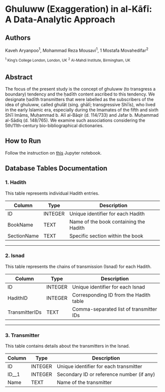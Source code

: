 # Ghuluww (Exaggeration) in al-Kāfī: A Data-Analytic Approach
## Authors
Kaveh Aryanpoo<sup>1</sup>, Mohammad Reza Mousavi<sup>1</sup>, ​1 Mostafa Movahedifar<sup>2</sup>



<sup><sup>1</sup> King’s College London, London, UK</sup>  <sup>   </sup>   <sup><sup>2</sup> Al-Mahdi Institute, Birmingham, UK</sup>

## Abstract
The focus of the present study is the concept of ghuluww (to transgress a boundary) tendency and the ḥadīth content ascribed to this tendency. We designate ḥadīth transmitters that were labelled as the subscribers of the idea of ghuluww, called ghulāt (sing. ghālī; transgressive Shīʿīs), who lived in the early Islamic era, especially during the Imamates of the fifth and sixth Shīʿī Imāms, Muḥammad b. Alī al-Bāqir (d. 114/733) and Jafar b. Muḥammad al-Sādiq (d. 148/765). We examine such associations considering the 5th/11th-century bio-bibliographical dictionaries.


## How to Run

Follow the instruction on [this](https://colab.research.google.com/drive/1qvpvJxSif2aIswGVVOuDI2K1G-Tbw8yR?usp=sharing) Jupyter notebook.

## Database Tables Documentation

### 1. Hadith

This table represents individual Hadith entries.

| Column       | Type    | Description                           |
|--------------|---------|---------------------------------------|
| ID           | INTEGER | Unique identifier for each Hadith     |
| BookName     | TEXT    | Name of the book containing the Hadith|
| SectionName  | TEXT    | Specific section within the book      |

---

### 2. Isnad

This table represents the chains of transmission (Isnad) for each Hadith.

| Column          | Type    | Description                                      |
|-----------------|---------|--------------------------------------------------|
| ID              | INTEGER | Unique identifier for each Isnad                 |
| HadithID        | INTEGER | Corresponding ID from the Hadith table           |
| TransmitterIDs  | TEXT    | Comma-separated list of transmitter IDs          |

---

### 3. Transmitter

This table contains details about the transmitters in the Isnad.

| Column  | Type    | Description                                 |
|---------|---------|---------------------------------------------|
| ID      | INTEGER | Unique identifier for each transmitter      |
| ID__1   | INTEGER | Secondary ID or reference number (if any)   |
| Name    | TEXT    | Name of the transmitter                     |

